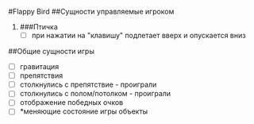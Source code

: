 #Flappy Bird
##Сущности управляемые игроком
1) ###Птичка
    - [ ] при нажатии на "клавишу" подлетает вверх и опускается вниз

##Общие сущности игры
- [ ] гравитация
- [ ] препятствия
- [ ] столкнулись с препятствие - проиграли
- [ ] столкнулись с полом/потолком - проиграли
- [ ] отображение победных очков
- [ ] *меняющие состояние игры объекты

